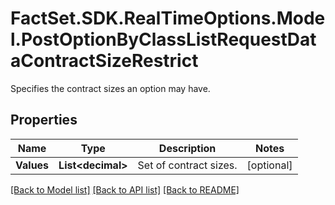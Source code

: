 # FactSet.SDK.RealTimeOptions.Model.PostOptionByClassListRequestDataContractSizeRestrict
Specifies the contract sizes an option may have.

## Properties

Name | Type | Description | Notes
------------ | ------------- | ------------- | -------------
**Values** | **List&lt;decimal&gt;** | Set of contract sizes. | [optional] 

[[Back to Model list]](../README.md#documentation-for-models) [[Back to API list]](../README.md#documentation-for-api-endpoints) [[Back to README]](../README.md)

